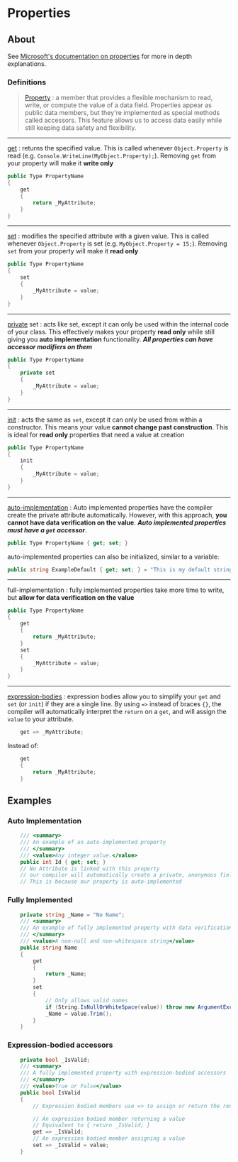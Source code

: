 # Properties

## About

See [Microsoft's documentation on properties](https://learn.microsoft.com/en-us/dotnet/csharp/programming-guide/classes-and-structs/properties) for more in depth explanations.

### Definitions

> [Property](https://learn.microsoft.com/en-us/dotnet/csharp/programming-guide/classes-and-structs/properties)
: a member that provides a flexible mechanism to read, write, or compute the value of a data field. Properties appear as public data members, but they're implemented as special methods called accessors. This feature allows us to access data easily while still keeping data safety and flexibility.

---

[get](https://learn.microsoft.com/en-us/dotnet/csharp/programming-guide/classes-and-structs/using-properties#the-get-accessor)
: returns the specified value. This is called whenever `Object.Property` is read (e.g. `Console.WriteLine(MyObject.Property);`). Removing `get` from your property will make it **write only**

```cs
public Type PropertyName
{
    get
    {
        return _MyAttribute;
    }
}
```

---

[set](https://learn.microsoft.com/en-us/dotnet/csharp/programming-guide/classes-and-structs/using-properties#the-set-accessor)
: modifies the specified attribute with a given value. This is called whenever `Object.Property` is set (e.g. `MyObject.Property = 15;`). Removing `set` from your property will make it **read only**

```cs
public Type PropertyName
{
    set
    {
        _MyAttribute = value;
    }
}
```

---

[private](https://learn.microsoft.com/en-us/dotnet/csharp/programming-guide/classes-and-structs/access-modifiers) set
: acts like set, except it can only be used within the internal code of your class. This effectively makes your property **read only** while still giving you **auto implementation** functionality. ***All properties can have accessor modifiers on them***

```cs
public Type PropertyName
{
    private set
    {
        _MyAttribute = value;
    }
}
```

---

[init](https://learn.microsoft.com/en-us/dotnet/csharp/programming-guide/classes-and-structs/using-properties#the-init-accessor)
: acts the same as `set`, except it can only be used from within a constructor. This means your value **cannot change past construction**. This is ideal for **read only** properties that need a value at creation

```cs
public Type PropertyName
{
    init
    {
        _MyAttribute = value;
    }
}
```

---

[auto-implementation](https://learn.microsoft.com/en-us/dotnet/csharp/programming-guide/classes-and-structs/auto-implemented-properties)
: Auto implemented properties have the compiler create the private attribute automatically. However, with this approach, **you cannot have data verification on the value**. ***Auto implemented properties must have a `get` accessor***.

```cs
public Type PropertyName { get; set; }
```

auto-implemented properties can also be initialized, similar to a variable:
```cs
public string ExampleDefault { get; set; } = "This is my default string";
```

---

full-implementation
: fully implemented properties take more time to write, but **allow for data verification on the value**
```cs
public Type PropertyName
{
    get
    {
        return _MyAttribute;
    }
    set
    {
        _MyAttribute = value;
    }
}
```

---

[expression-bodies](https://learn.microsoft.com/en-us/dotnet/csharp/programming-guide/statements-expressions-operators/expression-bodied-members#properties)
: expression bodies allow you to simplify your `get` and `set` (or `init`) if they are a single line. By using `=>` instead of braces `{}`, the compiler will automatically interpret the `return` on a `get`, and will assign the `value` to your attribute.

```cs
    get => _MyAttribute;
```
Instead of:
```cs
    get 
    {
        return _MyAttribute;
    }
```

## Examples

### Auto Implementation

```cs
    /// <summary>
    /// An example of an auto-implemented property
    /// </summary>
    /// <value>Any integer value.</value>
    public int Id { get; set; }
    // No Attribute is linked with this property
    // our compiler will automatically create a private, anonymous field for us
    // This is because our property is auto-implemented
```

### Fully Implemented

```cs
    private string _Name = "No Name";
    /// <summary>
    /// An example of fully implemented property with data verification
    /// </summary>
    /// <value>A non-null and non-whitespace string</value>
    public string Name
    {
        get
        {
            return _Name;
        }
        set
        {
            // Only allows valid names
            if (String.IsNullOrWhiteSpace(value)) throw new ArgumentException("Name can not be null or whitespace.");
            _Name = value.Trim();
        }
    }
```

### Expression-bodied accessors
```cs
    private bool _IsValid;
    /// <summary>
    /// A fully implemented property with expression-bodied accessors
    /// </summary>
    /// <value>True or False</value>
    public bool IsValid
    {
        // Expression bodied members use => to assign or return the result of an expression

        // An expression bodied member returning a value
        // Equivalent to { return _IsValid; }
        get => _IsValid;
        // An expression bodied member assigning a value
        set => _IsValid = value;
    }
```
